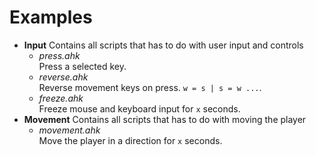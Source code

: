 # Examples

* **Input** Contains all scripts that has to do with user input and controls
    * *press.ahk*<br >
        Press a selected key.
    * *reverse.ahk*<br >
        Reverse movement keys on press. ``w = s | s = w ...``.
    * *freeze.ahk*<br >
        Freeze mouse and keyboard input for ``x`` seconds.
* **Movement** Contains all scripts that has to do with moving the player
    * *movement.ahk*<br >
        Move the player in a direction for ``x`` seconds.
        